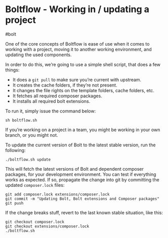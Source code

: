 #  Boltflow - Working in / updating a project

#bolt

One of the core concepts of Boltflow is ease of use when it comes to working with a project, moving it to another working environment, and updating the used components.

In order to do this, we’re going to use a simple shell script, that does a few things: 
* It does a `git pull` to make sure you’re current with upstream.
* It creates the cache folders, if they’re not present.
* It changes the file rights on the template folders, cache folders, etc.
* It fetches all required composer packages.
* It installs all required bolt extensions.

To run it, simply issue the command below:

```
sh boltflow.sh
```

If you’re working on a project in a team, you might be working in your own branch, or you might not. 

To update the current version of Bolt to the latest stable version, run the following: 

```
./boltflow.sh update
```

This will fetch the latest versions of Bolt and dependent composer packages, for your development environment. You can test if everything works as expected. If so, propagate the change into git by committing the updated `composer.lock` files: 

```
git add composer.lock extensions/composer.lock
git commit -m "Updating Bolt, Bolt extensions and Composer packages"
git push
```

If the change breaks stuff, revert to the last known stable situation, like this:

```
git checkout composer.lock
git checkout extensions/composer.lock
./boltflow.sh 
```